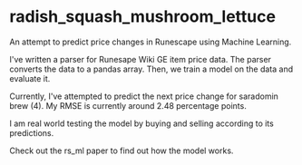 # radish_squash_mushroom_lettuce
An attempt to predict price changes in Runescape using Machine Learning.

I've written a parser for Runesape Wiki GE item price data.
The parser converts the data to a pandas array.
Then, we train a model on the data and evaluate it.

Currently, I've attempted to predict the next price change for saradomin brew (4).
My RMSE is currently around 2.48 percentage points.

I am real world testing the model by buying and selling according to its predictions.

Check out the rs_ml paper to find out how the model works.
